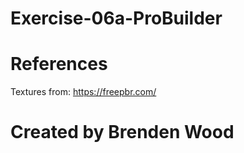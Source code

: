 # Exercise-06a-ProBuilder

# References

Textures from: https://freepbr.com/

# Created by Brenden Wood
